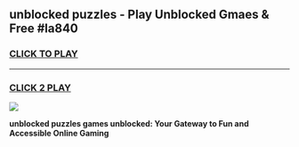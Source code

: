 
## unblocked puzzles - Play Unblocked Gmaes & Free #la840
<h3>
<a href="https://news.freeplayer.one?title=unblocked_puzzles&ref=24F">CLICK TO PLAY</a></h3>
<hr>

<h3>
<a href="https://news.freeplayer.one?title=unblocked_puzzles&ref=24F">CLICK 2 PLAY</a>
  
</h3>

<a href="https://news.freeplayer.one?title=unblocked_puzzles&ref=24F/"><img src="https://clearcache.store/games.png"></a>


**unblocked puzzles games unblocked: Your Gateway to Fun and Accessible Online Gaming**
